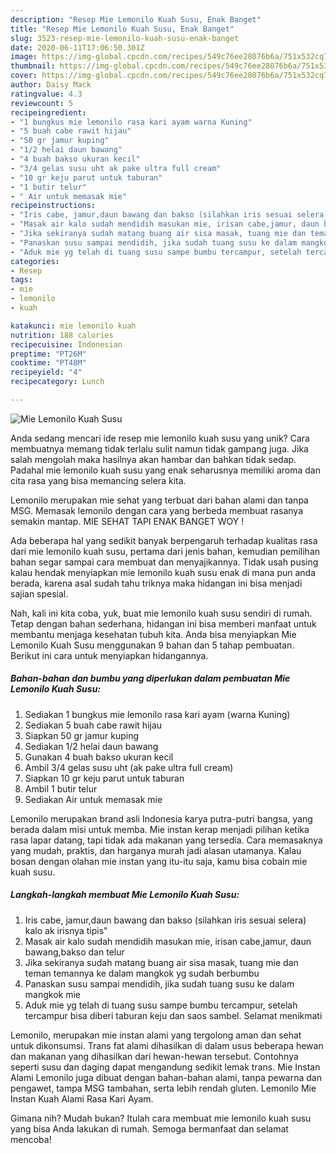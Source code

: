 ```yaml
---
description: "Resep Mie Lemonilo Kuah Susu, Enak Banget"
title: "Resep Mie Lemonilo Kuah Susu, Enak Banget"
slug: 3523-resep-mie-lemonilo-kuah-susu-enak-banget
date: 2020-06-11T17:06:50.301Z
image: https://img-global.cpcdn.com/recipes/549c76ee28076b6a/751x532cq70/mie-lemonilo-kuah-susu-foto-resep-utama.jpg
thumbnail: https://img-global.cpcdn.com/recipes/549c76ee28076b6a/751x532cq70/mie-lemonilo-kuah-susu-foto-resep-utama.jpg
cover: https://img-global.cpcdn.com/recipes/549c76ee28076b6a/751x532cq70/mie-lemonilo-kuah-susu-foto-resep-utama.jpg
author: Daisy Mack
ratingvalue: 4.3
reviewcount: 5
recipeingredient:
- "1 bungkus mie lemonilo rasa kari ayam warna Kuning"
- "5 buah cabe rawit hijau"
- "50 gr jamur kuping"
- "1/2 helai daun bawang"
- "4 buah bakso ukuran kecil"
- "3/4 gelas susu uht ak pake ultra full cream"
- "10 gr keju parut untuk taburan"
- "1 butir telur"
- " Air untuk memasak mie"
recipeinstructions:
- "Iris cabe, jamur,daun bawang dan bakso (silahkan iris sesuai selera) kalo ak irisnya tipis&#34;"
- "Masak air kalo sudah mendidih masukan mie, irisan cabe,jamur, daun bawang,bakso dan telur"
- "Jika sekiranya sudah matang buang air sisa masak, tuang mie dan teman temannya ke dalam mangkok yg sudah berbumbu"
- "Panaskan susu sampai mendidih, jika sudah tuang susu ke dalam mangkok mie"
- "Aduk mie yg telah di tuang susu sampe bumbu tercampur, setelah tercampur bisa diberi taburan keju dan saos sambel. Selamat menikmati"
categories:
- Resep
tags:
- mie
- lemonilo
- kuah

katakunci: mie lemonilo kuah 
nutrition: 188 calories
recipecuisine: Indonesian
preptime: "PT26M"
cooktime: "PT48M"
recipeyield: "4"
recipecategory: Lunch

---
```



![Mie Lemonilo Kuah Susu](https://img-global.cpcdn.com/recipes/549c76ee28076b6a/751x532cq70/mie-lemonilo-kuah-susu-foto-resep-utama.jpg)

Anda sedang mencari ide resep mie lemonilo kuah susu yang unik? Cara membuatnya memang tidak terlalu sulit namun tidak gampang juga. Jika salah mengolah maka hasilnya akan hambar dan bahkan tidak sedap. Padahal mie lemonilo kuah susu yang enak seharusnya memiliki aroma dan cita rasa yang bisa memancing selera kita.

Lemonilo merupakan mie sehat yang terbuat dari bahan alami dan tanpa MSG. Memasak lemonilo dengan cara yang berbeda membuat rasanya semakin mantap. MIE SEHAT TAPI ENAK BANGET WOY !

Ada beberapa hal yang sedikit banyak berpengaruh terhadap kualitas rasa dari mie lemonilo kuah susu, pertama dari jenis bahan, kemudian pemilihan bahan segar sampai cara membuat dan menyajikannya. Tidak usah pusing kalau hendak menyiapkan mie lemonilo kuah susu enak di mana pun anda berada, karena asal sudah tahu triknya maka hidangan ini bisa menjadi sajian spesial.


Nah, kali ini kita coba, yuk, buat mie lemonilo kuah susu sendiri di rumah. Tetap dengan bahan sederhana, hidangan ini bisa memberi manfaat untuk membantu menjaga kesehatan tubuh kita. Anda bisa menyiapkan Mie Lemonilo Kuah Susu menggunakan 9 bahan dan 5 tahap pembuatan. Berikut ini cara untuk menyiapkan hidangannya.

<!--inarticleads1-->

##### Bahan-bahan dan bumbu yang diperlukan dalam pembuatan Mie Lemonilo Kuah Susu:

1. Sediakan 1 bungkus mie lemonilo rasa kari ayam (warna Kuning)
1. Sediakan 5 buah cabe rawit hijau
1. Siapkan 50 gr jamur kuping
1. Sediakan 1/2 helai daun bawang
1. Gunakan 4 buah bakso ukuran kecil
1. Ambil 3/4 gelas susu uht (ak pake ultra full cream)
1. Siapkan 10 gr keju parut untuk taburan
1. Ambil 1 butir telur
1. Sediakan  Air untuk memasak mie


Lemonilo merupakan brand asli Indonesia karya putra-putri bangsa, yang berada dalam misi untuk memba. Mie instan kerap menjadi pilihan ketika rasa lapar datang, tapi tidak ada makanan yang tersedia. Cara memasaknya yang mudah, praktis, dan harganya murah jadi alasan utamanya. Kalau bosan dengan olahan mie instan yang itu-itu saja, kamu bisa cobain mie kuah susu. 

<!--inarticleads2-->

##### Langkah-langkah membuat Mie Lemonilo Kuah Susu:

1. Iris cabe, jamur,daun bawang dan bakso (silahkan iris sesuai selera) kalo ak irisnya tipis&#34;
1. Masak air kalo sudah mendidih masukan mie, irisan cabe,jamur, daun bawang,bakso dan telur
1. Jika sekiranya sudah matang buang air sisa masak, tuang mie dan teman temannya ke dalam mangkok yg sudah berbumbu
1. Panaskan susu sampai mendidih, jika sudah tuang susu ke dalam mangkok mie
1. Aduk mie yg telah di tuang susu sampe bumbu tercampur, setelah tercampur bisa diberi taburan keju dan saos sambel. Selamat menikmati


Lemonilo, merupakan mie instan alami yang tergolong aman dan sehat untuk dikonsumsi. Trans fat alami dihasilkan di dalam usus beberapa hewan dan makanan yang dihasilkan dari hewan-hewan tersebut. Contohnya seperti susu dan daging dapat mengandung sedikit lemak trans. Mie Instan Alami Lemonilo juga dibuat dengan bahan-bahan alami, tanpa pewarna dan pengawet, tampa MSG tambahan, serta lebih rendah gluten. Lemonilo Mie Instan Kuah Alami Rasa Kari Ayam. 

Gimana nih? Mudah bukan? Itulah cara membuat mie lemonilo kuah susu yang bisa Anda lakukan di rumah. Semoga bermanfaat dan selamat mencoba!
